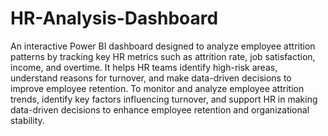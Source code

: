 # HR-Analysis-Dashboard
An interactive Power BI dashboard designed to analyze employee attrition patterns by tracking key HR metrics such as attrition rate, job satisfaction, income, and overtime. It helps HR teams identify high-risk areas, understand reasons for turnover, and make data-driven decisions to improve employee retention.
To monitor and analyze employee attrition trends, identify key factors influencing turnover, and support HR in making data-driven decisions to enhance employee retention and organizational stability.
